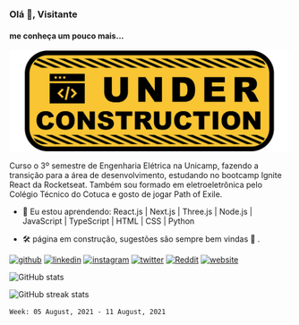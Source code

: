### Olá 👋, Visitante
#### me conheça um pouco mais...
![banner](https://github.com/paulop2/paulop2/blob/master/banner-readme.png)

Curso o 3º semestre de Engenharia Elétrica na Unicamp, fazendo a transição para a área de desenvolvimento, estudando no bootcamp Ignite React da Rocketseat. Também sou formado em eletroeletrônica pelo Colégio Técnico do Cotuca e gosto de jogar Path of Exile.

- 🌱 Eu estou aprendendo: React.js | Next.js | Three.js | Node.js | JavaScript | TypeScript | HTML | CSS | Python

- 🛠 página em construção, sugestões são sempre bem vindas 💪 . 


[<img src='https://cdn.jsdelivr.net/npm/simple-icons@3.0.1/icons/github.svg' alt='github' height='40'>](https://github.com/paulop2)  [<img src='https://cdn.jsdelivr.net/npm/simple-icons@3.0.1/icons/linkedin.svg' alt='linkedin' height='40'>](https://www.linkedin.com/in/paulop2-vs/)  [<img src='https://cdn.jsdelivr.net/npm/simple-icons@3.0.1/icons/instagram.svg' alt='instagram' height='40'>](https://www.instagram.com/motherfocs/)  [<img src='https://cdn.jsdelivr.net/npm/simple-icons@3.0.1/icons/twitter.svg' alt='twitter' height='40'>](https://twitter.com/motherfocs)  [<img src='https://cdn.jsdelivr.net/npm/simple-icons@3.0.1/icons/reddit.svg' alt='Reddit' height='40'>](https://www.reddit.com/user/motherfocs)  [<img src='https://cdn.jsdelivr.net/npm/simple-icons@3.0.1/icons/icloud.svg' alt='website' height='40'>](https://pvsdev.vercel.app/)  

![GitHub stats](https://github-readme-stats.vercel.app/api?username=paulop2&show_icons=true)  

![GitHub streak stats](https://github-readme-streak-stats.herokuapp.com/?user=paulop2)  

<!--START_SECTION:waka-->
```text
Week: 05 August, 2021 - 11 August, 2021


```
<!--END_SECTION:waka-->
